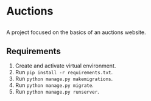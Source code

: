 # Auctions

##

A project focused on the basics of an auctions website.

## Requirements

1. Create and activate virtual environment.
2. Run `pip install -r requirements.txt`.
3. Run `python manage.py makemigrations`.
4. Run `python manage.py migrate`.
5. Run `python manage.py runserver`.

##
